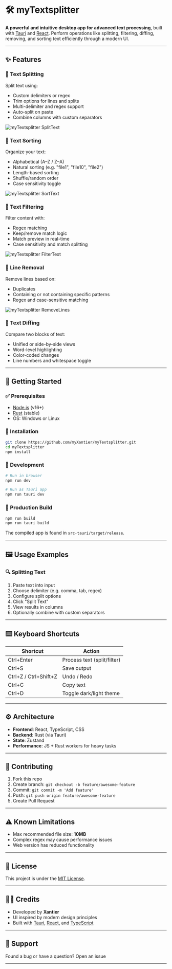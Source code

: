 # 🛠️ myTextsplitter

**A powerful and intuitive desktop app for advanced text processing**, built with [Tauri](https://tauri.app/) and [React](https://reactjs.org/).
Perform operations like splitting, filtering, diffing, removing, and sorting text efficiently through a modern UI.

---

## ✨ Features

### 🔹 Text Splitting

Split text using:

* Custom delimiters or regex
* Trim options for lines and splits
* Multi-delimiter and regex support
* Auto-split on paste
* Combine columns with custom separators

![myTextsplitter SplitText](Screenshots/SplitText.png)

### 🔹 Text Sorting

Organize your text:

* Alphabetical (A–Z / Z–A)
* Natural sorting (e.g. "file1", "file10", "file2")
* Length-based sorting
* Shuffle/random order
* Case sensitivity toggle

![myTextsplitter SortText](Screenshots/SortText.png)

### 🔹 Text Filtering

Filter content with:

* Regex matching
* Keep/remove match logic
* Match preview in real-time
* Case sensitivity and match splitting

![myTextsplitter FilterText](Screenshots/FilterText.png)

### 🔹 Line Removal

Remove lines based on:

* Duplicates
* Containing or not containing specific patterns
* Regex and case-sensitive matching

![myTextsplitter RemoveLines](Screenshots/RemoveLines.png)

### 🔹 Text Diffing

Compare two blocks of text:

* Unified or side-by-side views
* Word-level highlighting
* Color-coded changes
* Line numbers and whitespace toggle

---

## 🚀 Getting Started

### ✅ Prerequisites

* [Node.js](https://nodejs.org/) (v16+)
* [Rust](https://www.rust-lang.org/tools/install) (stable)
* OS: Windows or Linux

### 🔧 Installation

```bash
git clone https://github.com/myXantier/myTextsplitter.git
cd myTextsplitter
npm install
```

### 🧪 Development

```bash
# Run in browser
npm run dev

# Run as Tauri app
npm run tauri dev
```

### 📆 Production Build

```bash
npm run build
npm run tauri build
```

The compiled app is found in `src-tauri/target/release`.

---

## 🖼️ Usage Examples

### 🔍 Splitting Text

1. Paste text into input
2. Choose delimiter (e.g. comma, tab, regex)
3. Configure split options
4. Click "Split Text"
5. View results in columns
6. Optionally combine with custom separators

---

## ⌨️ Keyboard Shortcuts

| Shortcut              | Action                      |
| --------------------- | --------------------------- |
| Ctrl+Enter            | Process text (split/filter) |
| Ctrl+S                | Save output                 |
| Ctrl+Z / Ctrl+Shift+Z | Undo / Redo                 |
| Ctrl+C                | Copy text                   |
| Ctrl+D                | Toggle dark/light theme     |

---

## ⚙️ Architecture

* **Frontend**: React, TypeScript, CSS
* **Backend**: Rust (via Tauri)
* **State**: Zustand
* **Performance**: JS + Rust workers for heavy tasks

---

## 🤝 Contributing

1. Fork this repo
2. Create branch: `git checkout -b feature/awesome-feature`
3. Commit: `git commit -m 'Add feature'`
4. Push: `git push origin feature/awesome-feature`
5. Create Pull Request

---

## ⚠️ Known Limitations

* Max recommended file size: **10MB**
* Complex regex may cause performance issues
* Web version has reduced functionality

---

## 📄 License

This project is under the [MIT License](./LICENSE).

---

## 🧑‍💻 Credits

* Developed by **Xantier**
* UI inspired by modern design principles
* Built with [Tauri](https://tauri.app/), [React](https://reactjs.org/), and [TypeScript](https://www.typescriptlang.org/)

---

## 💬 Support

Found a bug or have a question?
Open an issue

---
